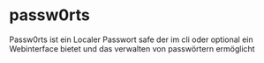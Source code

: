 # passw0rts
Passw0rts ist ein Localer Passwort safe der im cli oder optional ein Webinterface bietet und das verwalten von passwörtern  ermöglicht 

